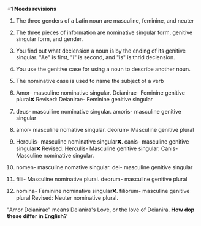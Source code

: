 **+1 Needs revisions**

1. The three genders of a Latin noun are masculine, feminine, and neuter
2. The three pieces of information are nominative singular form, genitive singular form, and gender.
3. You find out what declension a noun is by the ending of its genitive singular. "Ae" is first, "i" is second, and "is" is thrid declension.
4. You use the genitive case for using a noun to describe another noun.
5. The nominative case is used to name the subject of a verb

1. Amor- masculine nominative singular. Deianirae- Feminine genitive plural❌
Revised: Deianirae- Feminine genitive singular
3. deus- mascuiline nominative singular.  amoris- masculine genitive singular
4. amor- masculine nomative singular. deorum- Masculine genitive plural
5. Herculis- masculine nominative singular❌. canis- masculine genitive singular❌
Revised: Herculis- Masculine genitive singular. Canis- Masculine nominative singular.
7. nomen- masculine nomative singular. dei- masculine genitive singular
8. filii- Masculine nominative plural. deorum- masculine genitive plural
9. nomina- Feminine nominative singular❌. filiorum- masculine genitive plural
Revised: Neuter nominative plural.

"Amor Deianirae" means Deianira's Love, or the love of Deianira.
**How dop these differ in English?**


